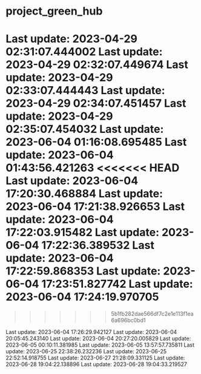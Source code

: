 # project_green_hub
Last update: 2023-04-29 02:31:07.444002
Last update: 2023-04-29 02:32:07.449674
Last update: 2023-04-29 02:33:07.444443
Last update: 2023-04-29 02:34:07.451457
Last update: 2023-04-29 02:35:07.454032
Last update: 2023-06-04 01:16:08.695485
Last update: 2023-06-04 01:43:56.421263
<<<<<<< HEAD
Last update: 2023-06-04 17:20:30.468884
Last update: 2023-06-04 17:21:38.926653
Last update: 2023-06-04 17:22:03.915482
Last update: 2023-06-04 17:22:36.389532
Last update: 2023-06-04 17:22:59.868353
Last update: 2023-06-04 17:23:51.827742
Last update: 2023-06-04 17:24:19.970705
=======
>>>>>>> 5b1fb282dae566df7c2e1e113f1ea6a696bc0bd1

Last update: 2023-06-04 17:26:29.942127
Last update: 2023-06-04 20:05:45.243140
Last update: 2023-06-04 20:27:20.005829
Last update: 2023-06-05 00:10:11.381985
Last update: 2023-06-05 13:57:57.735811
Last update: 2023-06-25 22:38:26.232236
Last update: 2023-06-25 22:52:14.918755
Last update: 2023-06-27 21:28:09.331125
Last update: 2023-06-28 19:04:22.138896
Last update: 2023-06-28 19:04:33.219527